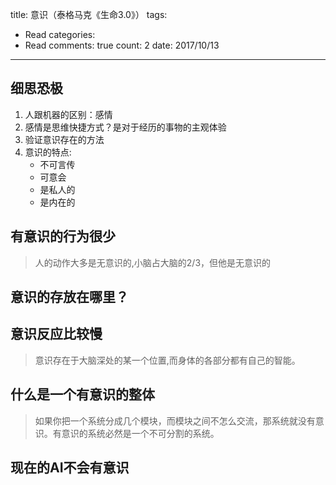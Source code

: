 title: 意识（泰格马克《生命3.0》）
tags: 
  - Read
categories: 
  - Read
comments: true
count: 2
date: 2017/10/13
---
  ## 细思恐极
 1. 人跟机器的区别：感情
 2. 感情是思维快捷方式？是对于经历的事物的主观体验
3. 验证意识存在的方法
4. 意识的特点:
    - 不可言传
    - 可意会
    - 是私人的
    - 是内在的
## 有意识的行为很少
> 人的动作大多是无意识的,小脑占大脑的2/3，但他是无意识的
## 意识的存放在哪里？
## 意识反应比较慢
> 意识存在于大脑深处的某一个位置,而身体的各部分都有自己的智能。
## 什么是一个有意识的整体
> 如果你把一个系统分成几个模块，而模块之间不怎么交流，那系统就没有意识。有意识的系统必然是一个不可分割的系统。
## 现在的AI不会有意识


